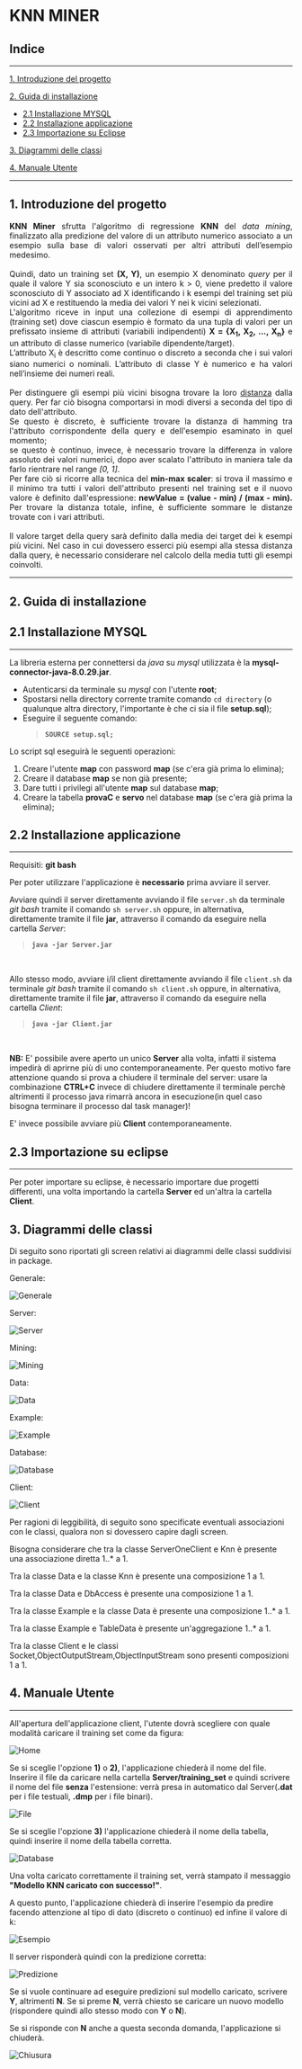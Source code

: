 # **KNN MINER**

## Indice

---
[1. Introduzione del progetto](#1-introduzione-del-progetto)

[2. Guida di installazione](#2-guida-di-installazione)
- [2.1 Installazione MYSQL](#21-installazione-mysql)
- [2.2 Installazione applicazione](#22-installazione-applicazione)
- [2.3 Importazione su Eclipse](#23-importazione-su-eclipse)

[3. Diagrammi delle classi](#3-diagrammi-delle-classi)

[4. Manuale Utente](#4-manuale-utente)

---

## **1. Introduzione del progetto**
<div style="text-align: justify"> <b>KNN Miner</b> sfrutta l'algoritmo di regressione <b>KNN</b> del <i>data mining</i>,
finalizzato alla predizione del valore di un attributo numerico associato a un esempio sulla base di
valori osservati per altri attributi dell’esempio medesimo.<br><br>
Quindi, dato un training set <b>(X, Y)</b>, un esempio X denominato <i>query</i> per il quale il valore Y sia
sconosciuto e un intero k > 0, viene predetto il valore sconosciuto di Y associato ad X identificando i
k esempi del training set più vicini ad X e restituendo la media dei valori Y nei k vicini selezionati.<br>
L'algoritmo riceve in input una collezione di esempi di apprendimento (training set) dove ciascun
esempio è formato da una tupla di valori per un prefissato insieme di attributi (variabili indipendenti)
<b>X = {X<sub>1</sub>, X<sub>2</sub>, ..., X<sub>n</sub>}</b>
e un attributo di classe numerico (variabile dipendente/target).<br>L’attributo X<sub>i</sub>
è descritto come continuo o discreto a seconda che i sui valori siano numerici o nominali.
L’attributo di classe Y è numerico e ha valori nell’insieme dei numeri reali.<br><br>
Per distinguere gli esempi più vicini bisogna trovare la loro <u>distanza</u> dalla query.
Per far ciò bisogna comportarsi in modi diversi a seconda del tipo di dato dell'attributo.<br> Se questo è discreto, è sufficiente trovare la distanza di hamming tra l'attributo corrispondente della query e dell'esempio esaminato in quel momento;<br>se questo è continuo, invece, è necessario trovare la differenza in valore assoluto dei valori numerici, dopo aver scalato l'attributo in maniera tale da farlo rientrare nel range <i>[0, 1]</i>.<br>
Per fare ciò si ricorre alla tecnica del <b>min-max scaler</b>: si trova il massimo e il minimo tra tutti i
valori dell'attributo presenti nel training set e il nuovo valore è definito dall'espressione:
<b>newValue = (value - min) / (max - min).</b> Per trovare la distanza totale, infine, è sufficiente sommare le distanze trovate con i vari
attributi.<br><br>
Il valore target della query sarà definito dalla media dei target dei k esempi più vicini.
Nel caso in cui dovessero esserci più esempi alla stessa distanza dalla query,
è necessario considerare nel calcolo della media tutti gli esempi coinvolti.</div>

---

## **2. Guida di installazione**
## 2.1 Installazione MYSQL
---
La libreria esterna per connettersi da *java* su *mysql* utilizzata è la **mysql-connector-java-8.0.29.jar**.

- Autenticarsi da terminale su *mysql* con l'utente __root__;
- Spostarsi nella directory corrente tramite comando `cd directory` (o qualunque altra directory, l'importante è che ci sia il file **setup.sql**);
- Eseguire il seguente comando: 
    > __`SOURCE setup.sql;`__

Lo script sql eseguirà le seguenti operazioni:
1. Creare l'utente **map** con password **map** (se c'era già prima lo elimina);
2. Creare il database **map** se non già presente;
3. Dare tutti i privilegi all'utente **map** sul database **map**;
4. Creare la tabella **provaC** e **servo** nel database **map** (se c'era già prima la elimina);

## 2.2 Installazione applicazione
---
Requisiti: **git bash**


Per poter utilizzare l'applicazione è **necessario** prima avviare il server.

Avviare quindi il server direttamente avviando il file `server.sh` da terminale *git bash* tramite il comando `sh server.sh` oppure, in alternativa, direttamente tramite il file __jar__, attraverso il comando da eseguire nella cartella *Server*:
> __`java -jar Server.jar`__

<br />

Allo stesso modo, avviare i/il client direttamente avviando il file `client.sh` da terminale *git bash* tramite il comando `sh client.sh` oppure, in alternativa, direttamente tramite il file __jar__, attraverso il comando da eseguire nella cartella *Client*:
> __`java -jar Client.jar`__

<br />

**NB:** E' possibile avere aperto un unico **Server** alla volta, infatti il sistema impedirà di aprirne più di uno contemporaneamente. Per questo motivo fare attenzione quando si prova a chiudere il terminale del server: usare la combinazione __CTRL+C__ invece di chiudere direttamente il terminale perchè altrimenti il processo java rimarrà ancora in esecuzione(in quel caso bisogna terminare il processo dal task manager)! 

E' invece possibile avviare più **Client** contemporaneamente.

## 2.3 Importazione su eclipse
---
Per poter importare su eclipse, è necessario importare due progetti differenti, una volta importando la cartella __Server__ ed un'altra la cartella __Client__.


## **3. Diagrammi delle classi**

Di seguito sono riportati gli screen relativi ai diagrammi delle classi suddivisi in package.

Generale:

![Generale](img/generale.png)

Server:

![Server](img/server.png)

Mining:

![Mining](img/mining.png)

Data:

![Data](img/data.png)

Example:

![Example](img/exampleE.png)

Database:

![Database](img/databaseU.png)

Client:

![Client](img/client.png)

Per ragioni di leggibilità, di seguito sono specificate eventuali associazioni con le classi, qualora non si dovessero capire dagli screen.

Bisogna considerare che tra la classe ServerOneClient e Knn è presente una associazione diretta 1..* a 1.

Tra la classe Data e la classe Knn è presente una composizione 1 a 1.

Tra la classe Data e DbAccess è presente una composizione 1 a 1.

Tra la classe Example e la classe Data è presente una composizione 1..* a 1.

Tra la classe Example e TableData è presente un'aggregazione 1..* a 1.

Tra la classe Client e le classi Socket,ObjectOutputStream,ObjectInputStream sono presenti composizioni 1 a 1.

## **4. Manuale Utente**
---
All'apertura dell'applicazione client, l'utente dovrà scegliere con quale modalità caricare il training set come da figura:

![Home](img/home.png)

Se si sceglie l'opzione **1)** o **2)**, l'applicazione chiederà il nome del file. Inserire il file da caricare nella cartella __Server/training_set__ e quindi scrivere il nome del file **senza** l'estensione: verrà presa in automatico dal Server(__.dat__ per i file testuali, __.dmp__ per i file binari).

![File](img/file.png)

Se si sceglie l'opzione **3)** l'applicazione chiederà il nome della tabella, quindi inserire il nome della tabella corretta.

![Database](img/database.png)

Una volta caricato correttamente il training set, verrà stampato il messaggio **"Modello KNN caricato con successo!"**.

A questo punto, l'applicazione chiederà di inserire l'esempio da predire facendo attenzione al tipo di dato (discreto o continuo) ed infine il valore di k:

![Esempio](img/example.png)

Il server risponderà quindi con la predizione corretta:

![Predizione](img/predizione.png)

Se si vuole continuare ad eseguire predizioni sul modello caricato, scrivere **Y**, altrimenti **N**.
Se si preme **N**, verrà chiesto se caricare un nuovo modello (rispondere quindi allo stesso modo con **Y** o **N**).

Se si risponde con **N** anche a questa seconda domanda, l'applicazione si chiuderà.

![Chiusura](img/close.png)